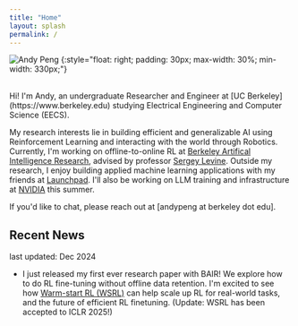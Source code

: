 ```yaml
---
title: "Home"
layout: splash
permalink: /
---
```


![Andy Peng](./images/andyprofile.jpg)
{:style="float: right; padding: 30px; max-width: 30%; min-width: 330px;"}

<br/>
Hi! I'm Andy, an undergraduate Researcher and Engineer at [UC Berkeley](https://www.berkeley.edu) studying Electrical Engineering and Computer Science (EECS). 

My research interests lie in building efficient and generalizable AI using Reinforcement Learning and interacting with the world through Robotics.
Currently, I'm working on offline-to-online RL at [Berkeley Artifical Intelligence Research](https://bair.berkeley.edu), advised by professor [Sergey Levine](https://people.eecs.berkeley.edu/~svlevine/). Outside my research, I enjoy building applied machine learning applications with my friends at [Launchpad](https://launchpad.studentorg.berkeley.edu).
I'll also be working on LLM training and infrastructure at [NVIDIA](https://nvidia.com) this summer.

If you'd like to chat, please reach out at [andypeng at berkeley dot edu].

## Recent News
last updated: Dec 2024
- I just released my first ever research paper with BAIR! We explore how to do RL fine-tuning without offline data retention. I'm excited to see how [Warm-start RL (WSRL)](http://arxiv.org/abs/2412.07762) can help scale up RL for real-world tasks, and the future of efficient RL finetuning. (Update: WSRL has been accepted to ICLR 2025!)
